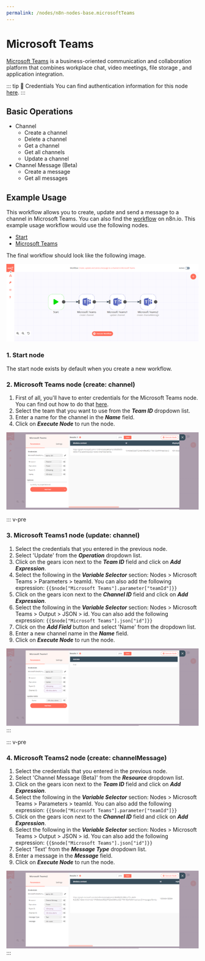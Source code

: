 ```yaml
---
permalink: /nodes/n8n-nodes-base.microsoftTeams
---
```


# Microsoft Teams

[Microsoft Teams](https://teams.microsoft.com/) is a business-oriented communication and collaboration platform that combines workplace chat, video meetings, file storage , and application integration.

::: tip 🔑 Credentials
You can find authentication information for this node [here](../../../credentials/Microsoft/README.md).
:::

## Basic Operations

- Channel
    - Create a channel
    - Delete a channel
    - Get a channel
    - Get all channels
    - Update a channel
- Channel Message (Beta)
    - Create a message
    - Get all messages

## Example Usage

This workflow allows you to create, update and send a message to a channel in Microsoft Teams. You can also find the [workflow](https://n8n.io/workflows/680) on n8n.io. This example usage workflow would use the following nodes.
- [Start](../../core-nodes/Start/README.md)
- [Microsoft Teams]()

The final workflow should look like the following image.

![A workflow with the Microsoft Teams node](./workflow.png)

### 1. Start node

The start node exists by default when you create a new workflow.

### 2. Microsoft Teams node (create: channel)

1. First of all, you'll have to enter credentials for the Microsoft Teams node. You can find out how to do that [here](../../../credentials/Microsoft/README.md).
2. Select the team that you want to use from the ***Team ID*** dropdown list.
3. Enter a name for the channel in the ***Name*** field.
4. Click on ***Execute Node*** to run the node.

![Create a channel with the Microsoft Teams node](./MicrosoftTeams_node.png)

::: v-pre
### 3. Microsoft Teams1 node (update: channel)

1. Select the credentials that you entered in the previous node.
2. Select 'Update' from the ***Operation*** dropdown list.
3. Click on the gears icon next to the ***Team ID*** field and click on ***Add Expression***.
4. Select the following in the ***Variable Selector*** section: Nodes > Microsoft Teams > Parameters > teamId. You can also add the following expression: `{{$node["Microsoft Teams"].parameter["teamId"]}}`
5. Click on the gears icon next to the ***Channel ID*** field and click on ***Add Expression***.
6. Select the following in the ***Variable Selector*** section: Nodes > Microsoft Teams > Output > JSON > id. You can also add the following expression: `{{$node["Microsoft Teams"].json["id"]}}`
7. Click on the ***Add Field*** button and select 'Name' from the dropdown list.
8. Enter a new channel name in the ***Name*** field.
9. Click on ***Execute Node*** to run the node.

![Update a Channel with the Microsoft Teams node](./MicrosoftTeams1_node.png)
:::

::: v-pre
### 4. Microsoft Teams2 node (create: channelMessage)

1. Select the credentials that you entered in the previous node.
2. Select 'Channel Message (Beta)' from the ***Resource*** dropdown list.
3. Click on the gears icon next to the ***Team ID*** field and click on ***Add Expression***.
4. Select the following in the ***Variable Selector*** section: Nodes > Microsoft Teams > Parameters > teamId. You can also add the following expression: `{{$node["Microsoft Teams"].parameter["teamId"]}}`
5. Click on the gears icon next to the ***Channel ID*** field and click on ***Add Expression***.
6. Select the following in the ***Variable Selector*** section: Nodes > Microsoft Teams > Output > JSON > id. You can also add the following expression: `{{$node["Microsoft Teams"].json["id"]}}`
7. Select 'Text' from the ***Message Type*** dropdown list.
8. Enter a message in the ***Message*** field.
9. Click on ***Execute Node*** to run the node.

![Send a message with the Microsoft Teams node](./MicrosoftTeams2_node.png)
:::
